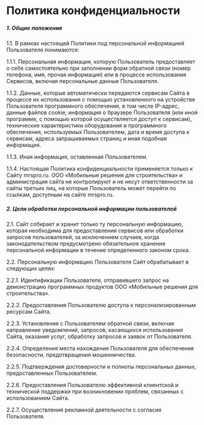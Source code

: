 # Политика <span class="orange_color">конфиденциальности</span>

##### 1. Общие положения

1.1. В рамках настоящей Политики под персональной информацией Пользователя понимаются:

1.1.1. Персональная информация, которую Пользователь предоставляет о себе самостоятельно при заполнении форм обратной связи (номер телефона, имя, прочая информация) или в процессе использования Сервисов, включая персональные данные Пользователя.

1.1.2. Данные, которые автоматически передаются сервисам Сайта в процессе их использования с помощью установленного на устройстве Пользователя программного обеспечения, в том числе IP-адрес, данные файлов cookie, информация о браузере Пользователя (или иной программе, с помощью которой осуществляется доступ к сервисам), технические характеристики оборудования и программного обеспечения, используемых Пользователем, дата и время доступа к сервисам, адреса запрашиваемых страниц и иная подобная информация.

1.1.3. Иная информация, оставленная Пользователем.

1.1.4. Настоящая Политика конфиденциальности применяется только к Сайту mrspro.ru. ООО «Мобильные решения для строительства» и администрация сайта не контролируют и не несут ответственности за сайты третьих лиц, на которые Пользователь может перейти по ссылкам, доступным на сайте mrspro.ru.

##### 2. Цели обработки персональной информации пользователей

2.1. Сайт собирает и хранит только ту персональную информацию, которая необходима для предоставления сервисов или обработки запросов пользователей, за исключением случаев, когда законодательством предусмотрено обязательное хранение персональной информации в течение определенного законом срока.

2.2. Персональную информацию Пользователя Сайт обрабатывает в следующих целях:

2.2.1. Идентификации Пользователя, отправившего запрос на демонстрацию программных продуктов ООО «Мобильные решения для строительства».

2.2.2. Предоставления Пользователю доступа к персонализированным ресурсам Сайта.

2.2.3. Установления с Пользователем обратной связи, включая направление уведомлений, запросов, касающихся использования Сайта, оказания услуг, обработку запросов и заявок от Пользователя.

2.2.4. Определения места нахождения Пользователя для обеспечения безопасности, предотвращения мошенничества.

2.2.5. Подтверждения достоверности и полноты персональных данных, предоставленных Пользователем.

2.2.6. Предоставления Пользователю эффективной клиентской и технической поддержки при возникновении проблем, связанных с использованием Сайта.

2.2.7. Осуществления рекламной деятельности с согласия Пользователя.
